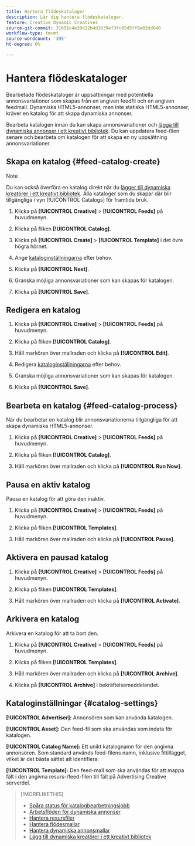 ```yaml
---
title: Hantera flödeskataloger
description: Lär dig hantera flödeskataloger.
feature: Creative Dynamic Creatives
source-git-commit: 31651c4e30d22b4d1639ef3fc05d5ff9e02dd040
workflow-type: tm+mt
source-wordcount: '395'
ht-degree: 0%

---
```


# Hantera flödeskataloger

Bearbetade flödeskataloger är uppsättningar med potentiella annonsvariationer som skapas från en angiven feedfil och en angiven feedmall. Dynamiska HTML5-annonser, men inte statiska HTML5-annonser, kräver en katalog för att skapa dynamiska annonser.

Bearbeta katalogen innan du kan skapa annonsvariationer och [lägga till dynamiska annonser i ett kreativt bibliotek](/help/creative/creative-libraries/creative-add-dynamic.md). Du kan uppdatera feed-filen senare och bearbeta om katalogen för att skapa en ny uppsättning annonsvariationer.<!-- I should list somewhere what happens when you add, update, or remove: I don't think we rewrite existing ads in the creative library, but only add to them. -->

## Skapa en katalog {#feed-catalog-create}

>[!NOTE]
>
>Du kan också överföra en katalog direkt när du [lägger till dynamiska kreatörer i ett kreativt bibliotek](/help/creative/creative-libraries/creative-add-dynamic.md). Alla kataloger som du skapar där blir tillgängliga i vyn [!UICONTROL Catalogs] för framtida bruk.

1. Klicka på **[!UICONTROL Creative]** > **[!UICONTROL Feeds]** på huvudmenyn.

1. Klicka på fliken **[!UICONTROL Catalog]**.

1. Klicka på **[!UICONTROL Create]** > **[!UICONTROL Template]** i det övre högra hörnet.

1. Ange [kataloginställningarna](#catalog-settings) efter behov.

1. Klicka på **[!UICONTROL Next]**.

1. Granska möjliga annonsvariationer som kan skapas för katalogen.

1. Klicka på **[!UICONTROL Save]**.

## Redigera en katalog

1. Klicka på **[!UICONTROL Creative]** > **[!UICONTROL Feeds]** på huvudmenyn.

1. Klicka på fliken **[!UICONTROL Catalog]**.

1. Håll markören över mallraden och klicka på **[!UICONTROL Edit]**.

1. Redigera [kataloginställningarna](#catalog-settings) efter behov.

1. Granska möjliga annonsvariationer som kan skapas för katalogen.

1. Klicka på **[!UICONTROL Save]**.

## Bearbeta en katalog {#feed-catalog-process}

När du bearbetar en katalog blir annonsvariationerna tillgängliga för att skapa dynamiska HTML5-annonser.

1. Klicka på **[!UICONTROL Creative]** > **[!UICONTROL Feeds]** på huvudmenyn.

1. Klicka på fliken **[!UICONTROL Catalog]**.

1. Håll markören över mallraden och klicka på **[!UICONTROL Run Now]**.

## Pausa en aktiv katalog

Pausa en katalog för att göra den inaktiv.<!-- Can you Activate it again? -->

1. Klicka på **[!UICONTROL Creative]** > **[!UICONTROL Feeds]** på huvudmenyn.

1. Klicka på fliken **[!UICONTROL Templates]**.

1. Håll markören över mallraden och klicka på **[!UICONTROL Pause]**.

<!-- Verify if this is available:  1. In the confirmation message, click **[!UICONTROL Pause]**. -->

## Aktivera en pausad katalog

<!-- Verify if this is available. -->

1. Klicka på **[!UICONTROL Creative]** > **[!UICONTROL Feeds]** på huvudmenyn.

1. Klicka på fliken **[!UICONTROL Templates]**.

1. Håll markören över mallraden och klicka på **[!UICONTROL Activate]**.

## Arkivera en katalog

Arkivera en katalog för att ta bort den.

1. Klicka på **[!UICONTROL Creative]** > **[!UICONTROL Feeds]** på huvudmenyn.

1. Klicka på fliken **[!UICONTROL Templates]**.

1. Håll markören över mallraden och klicka på **[!UICONTROL Archive]**.

1. Klicka på **[!UICONTROL Archive]** i bekräftelsemeddelandet.

## Kataloginställningar {#catalog-settings}

**[!UICONTROL Advertiser]:** Annonsören som kan använda katalogen.

**[!UICONTROL Asset]:** Den feed-fil som ska användas som indata för katalogen.

**[!UICONTROL Catalog Name]:** Ett unikt katalognamn för den angivna annonsören. Som standard används feed-filens namn, inklusive filtillägget, vilket är det bästa sättet att identifiera.<!-- must it have a file extension? -->

**[!UICONTROL Template]:** Den feed-mall som ska användas för att mappa fält i den angivna resurs-/feed-filen till fält på Advertising Creative serverdel.

>[!MORELIKETHIS]
>
>* [Spåra status för katalogbearbetningsjobb](/help/creative/feeds/job-status-track.md)
>* [Arbetsflöden för dynamiska annonser](/help/creative/introduction/workflow-dynamic-ads.md)
>* [Hantera resursfiler](/help/creative/feeds/asset-manage.md)
>* [Hantera flödesmallar](/help/creative/feeds/feed-template-manage.md)
>* [Hantera dynamiska annonsmallar](/help/creative/ad-templates/ad-template-manage.md)
>* [Lägg till dynamiska kreatörer i ett kreativt bibliotek](/help/creative/creative-libraries/creative-add-dynamic.md)
